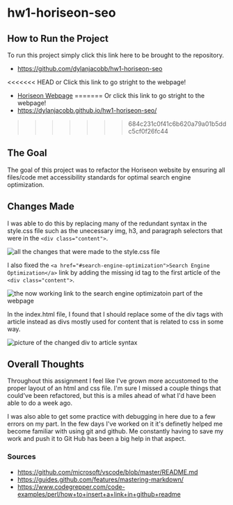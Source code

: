 # **hw1-horiseon-seo**

## **How to Run the Project**
To run this project simply click this link here to be brought to the repository. 
* https://github.com/dylanjacobb/hw1-horiseon-seo

<<<<<<< HEAD
or Click this link to go stright to the webpage!
* [Horiseon Webpage](file:///Users/dylanjacob/Desktop/Projects/Homework/hw1-horiseon-seo/index.html)
=======
Or click this link to go stright to the webpage!
* https://dylanjacobb.github.io/hw1-horiseon-seo/
>>>>>>> 684c231c0f41c6b620a79a01b5ddc5cf0f26fc44

## **The Goal**
The goal of this project was to refactor the Horiseon website by ensuring all files/code met accessibility standards for optimal search engine optimization.

## **Changes Made**
I was able to do this by replacing many of the redundant syntax in the style.css file such as the unecessary img, h3, and paragraph selectors that were in the `<div class="content">`. 

![all the changes that were made to the style.css file](https://user-images.githubusercontent.com/75706156/107105785-13660180-67f6-11eb-82b0-c200ffca48a6.png)

I also fixed the `<a href="#search-engine-optimization">Search Engine Optimization</a>` link by adding the missing id tag to the first article of the `<div class="content">`.

![the now working link to the search engine optimizatoin part of the webpage](https://user-images.githubusercontent.com/75706156/107105792-182ab580-67f6-11eb-9d80-fe7cad8e127e.png)

In the index.html file, I found that I should replace some of the div tags with article instead as divs mostly used for content that is related to css in some way.

![picture of the changed div to article syntax](https://user-images.githubusercontent.com/75706156/107105729-cbdf7580-67f5-11eb-9948-f307c5e2f0ad.png)

## **Overall Thoughts**
Throughout this assignment I feel like I've grown more accustomed to the proper layout of an html and css file. I'm sure I missed a couple things that could've been refactored, but this is a miles ahead of what I'd have been able to do a week ago.

 I was also able to get some practice with debugging in here due to a few errors on my part. In the few days I've worked on it it's definetly helped me become familiar with using git and github. Me constantly having to save my work and push it to Git Hub has been a big help in that aspect.

### **Sources**
* https://github.com/microsoft/vscode/blob/master/README.md
* https://guides.github.com/features/mastering-markdown/ 
* https://www.codegrepper.com/code-examples/perl/how+to+insert+a+link+in+github+readme
